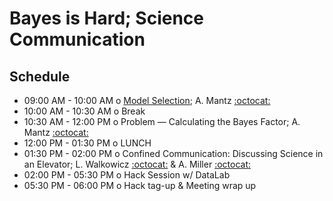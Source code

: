 # Bayes is Hard; Science Communication

## Schedule

 * 09:00 AM - 10:00 AM  o  [Model Selection](https://github.com/KIPAC/StatisticalMethods/blob/5d7b31d01cb213bd656ca4ce85e4038fdcadf0b5/chunks/modelevaluation.ipynb); A. Mantz [:octocat:](https://github.com/abmantz)
 * 10:00 AM - 10:30 AM  o  Break
 * 10:30 AM - 12:00 PM  o  Problem — Calculating the Bayes Factor; A. Mantz [:octocat:](https://github.com/abmantz)
 * 12:00 PM - 01:30 PM  o  LUNCH
 * 01:30 PM - 02:00 PM  o  Confined Communication: Discussing Science in an Elevator; L. Walkowicz [:octocat:](https://github.com/lmwalkowicz) & A. Miller [:octocat:](https://github.com/adamamiller)
 * 02:00 PM - 05:30 PM  o  Hack Session w/ DataLab
 * 05:30 PM - 06:00 PM  o  Hack tag-up & Meeting wrap up

